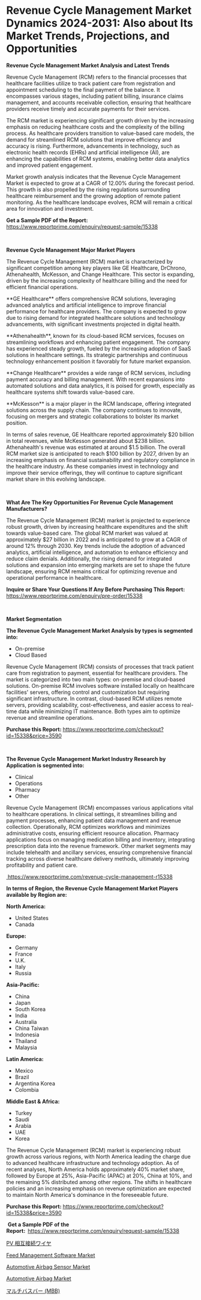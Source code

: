 <p><h1>Revenue Cycle Management Market Dynamics 2024-2031: Also about Its Market Trends, Projections, and Opportunities</h1></p><p><strong>Revenue Cycle Management Market Analysis and Latest Trends</strong></p>
<p><p>Revenue Cycle Management (RCM) refers to the financial processes that healthcare facilities utilize to track patient care from registration and appointment scheduling to the final payment of the balance. It encompasses various stages, including patient billing, insurance claims management, and accounts receivable collection, ensuring that healthcare providers receive timely and accurate payments for their services.</p><p>The RCM market is experiencing significant growth driven by the increasing emphasis on reducing healthcare costs and the complexity of the billing process. As healthcare providers transition to value-based care models, the demand for streamlined RCM solutions that improve efficiency and accuracy is rising. Furthermore, advancements in technology, such as electronic health records (EHRs) and artificial intelligence (AI), are enhancing the capabilities of RCM systems, enabling better data analytics and improved patient engagement.</p><p>Market growth analysis indicates that the Revenue Cycle Management Market is expected to grow at a CAGR of 12.00% during the forecast period. This growth is also propelled by the rising regulations surrounding healthcare reimbursement and the growing adoption of remote patient monitoring. As the healthcare landscape evolves, RCM will remain a critical area for innovation and investment.</p></p>
<p><strong>Get a Sample PDF of the Report:&nbsp;</strong> <a href="https://www.reportprime.com/enquiry/request-sample/15338">https://www.reportprime.com/enquiry/request-sample/15338</a></p>
<p>&nbsp;</p>
<p><strong>Revenue Cycle Management Major Market Players</strong></p>
<p><p>The Revenue Cycle Management (RCM) market is characterized by significant competition among key players like GE Healthcare, DrChrono, Athenahealth, McKesson, and Change Healthcare. This sector is expanding, driven by the increasing complexity of healthcare billing and the need for efficient financial operations.</p><p>**GE Healthcare** offers comprehensive RCM solutions, leveraging advanced analytics and artificial intelligence to improve financial performance for healthcare providers. The company is expected to grow due to rising demand for integrated healthcare solutions and technology advancements, with significant investments projected in digital health.</p><p>**Athenahealth**, known for its cloud-based RCM services, focuses on streamlining workflows and enhancing patient engagement. The company has experienced steady growth, fueled by the increasing adoption of SaaS solutions in healthcare settings. Its strategic partnerships and continuous technology enhancement position it favorably for future market expansion.</p><p>**Change Healthcare** provides a wide range of RCM services, including payment accuracy and billing management. With recent expansions into automated solutions and data analytics, it is poised for growth, especially as healthcare systems shift towards value-based care.</p><p>**McKesson** is a major player in the RCM landscape, offering integrated solutions across the supply chain. The company continues to innovate, focusing on mergers and strategic collaborations to bolster its market position. </p><p>In terms of sales revenue, GE Healthcare reported approximately $20 billion in total revenues, while McKesson generated about $238 billion. Athenahealth's revenue was estimated at around $1.5 billion. The overall RCM market size is anticipated to reach $100 billion by 2027, driven by an increasing emphasis on financial sustainability and regulatory compliance in the healthcare industry. As these companies invest in technology and improve their service offerings, they will continue to capture significant market share in this evolving landscape.</p></p>
<p>&nbsp;</p>
<p><strong>What Are The Key Opportunities For Revenue Cycle Management Manufacturers?</strong></p>
<p><p>The Revenue Cycle Management (RCM) market is projected to experience robust growth, driven by increasing healthcare expenditures and the shift towards value-based care. The global RCM market was valued at approximately $27 billion in 2022 and is anticipated to grow at a CAGR of around 12% through 2030. Key trends include the adoption of advanced analytics, artificial intelligence, and automation to enhance efficiency and reduce claim denials. Additionally, the rising demand for integrated solutions and expansion into emerging markets are set to shape the future landscape, ensuring RCM remains critical for optimizing revenue and operational performance in healthcare.</p></p>
<p><strong>Inquire or Share Your Questions If Any Before Purchasing This Report:</strong> <a href="https://www.reportprime.com/enquiry/pre-order/15338">https://www.reportprime.com/enquiry/pre-order/15338</a></p>
<p>&nbsp;</p>
<p><strong>Market Segmentation</strong></p>
<p><strong>The Revenue Cycle Management Market Analysis by types is segmented into:</strong></p>
<p><ul><li>On-premise</li><li>Cloud Based</li></ul></p>
<p><p>Revenue Cycle Management (RCM) consists of processes that track patient care from registration to payment, essential for healthcare providers. The market is categorized into two main types: on-premise and cloud-based solutions. On-premise RCM involves software installed locally on healthcare facilities' servers, offering control and customization but requiring significant infrastructure. In contrast, cloud-based RCM utilizes remote servers, providing scalability, cost-effectiveness, and easier access to real-time data while minimizing IT maintenance. Both types aim to optimize revenue and streamline operations.</p></p>
<p><strong>Purchase this Report:&nbsp;</strong><a href="https://www.reportprime.com/checkout?id=15338&price=3590">https://www.reportprime.com/checkout?id=15338&price=3590</a></p>
<p>&nbsp;</p>
<p><strong>The Revenue Cycle Management Market Industry Research by Application is segmented into:</strong></p>
<p><ul><li>Clinical</li><li>Operations</li><li>Pharmacy</li><li>Other</li></ul></p>
<p><p>Revenue Cycle Management (RCM) encompasses various applications vital to healthcare operations. In clinical settings, it streamlines billing and payment processes, enhancing patient data management and revenue collection. Operationally, RCM optimizes workflows and minimizes administrative costs, ensuring efficient resource allocation. Pharmacy applications focus on managing medication billing and inventory, integrating prescription data into the revenue framework. Other market segments may include telehealth and ancillary services, ensuring comprehensive financial tracking across diverse healthcare delivery methods, ultimately improving profitability and patient care.</p></p>
<p><a href="https://www.reportprime.com/revenue-cycle-management-r15338">&nbsp;https://www.reportprime.com/revenue-cycle-management-r15338</a></p>
<p><strong>In terms of Region, the Revenue Cycle Management Market Players available by Region are:</strong></p>
<p>
    <p> <strong> North America: </strong>
        <ul>
            <li>United States</li>
            <li>Canada</li>
        </ul>
        </p> 
    <p> <strong> Europe: </strong>
        <ul>
            <li>Germany</li>
            <li>France</li>
            <li>U.K.</li>
            <li>Italy</li>
            <li>Russia</li>
        </ul>
        </p> 
    <p> <strong> Asia-Pacific: </strong>
        <ul>
            <li>China</li>
            <li>Japan</li>
            <li>South Korea</li>
            <li>India</li>
            <li>Australia</li>
            <li>China Taiwan</li>
            <li>Indonesia</li>
            <li>Thailand</li>
            <li>Malaysia</li>
        </ul>
        </p> 
    <p> <strong> Latin America: </strong>
        <ul>
            <li>Mexico</li>
            <li>Brazil</li>
            <li>Argentina Korea</li>
            <li>Colombia</li>
        </ul>
        </p> 
    <p> <strong> Middle East & Africa: </strong>
        <ul>
            <li>Turkey</li>
            <li>Saudi</li>
            <li>Arabia</li>
            <li>UAE</li>
            <li>Korea</li>
        </ul>
    </p>
    </p>
<p><p>The Revenue Cycle Management (RCM) market is experiencing robust growth across various regions, with North America leading the charge due to advanced healthcare infrastructure and technology adoption. As of recent analyses, North America holds approximately 40% market share, followed by Europe at 25%, Asia-Pacific (APAC) at 20%, China at 10%, and the remaining 5% distributed among other regions. The shifts in healthcare policies and an increasing emphasis on revenue optimization are expected to maintain North America's dominance in the foreseeable future.</p></p>
<p><strong>Purchase this Report: </strong><a href="https://www.reportprime.com/checkout?id=15338&price=3590">https://www.reportprime.com/checkout?id=15338&price=3590</a></p>
<p>&nbsp;<strong>Get a Sample PDF of the Report:&nbsp;&nbsp;</strong><a href="https://www.reportprime.com/enquiry/request-sample/15338">https://www.reportprime.com/enquiry/request-sample/15338</a></p>
<p><strong></strong></p>
<p><p><a href="https://medium.com/@maudward1907/pv-interconnect-wires-market-%E3%81%AE%E3%82%B0%E3%83%AD%E3%83%BC%E3%83%90%E3%83%AB%E5%B8%82%E5%A0%B4%E6%A6%82%E8%A6%81%E3%81%AF-%E4%B8%96%E7%95%8C%E3%81%8A%E3%82%88%E3%81%B3%E4%B8%BB%E8%A6%81%E5%B8%82%E5%A0%B4%E3%81%AB%E3%81%8A%E3%81%91%E3%82%8B%E6%A5%AD%E7%95%8C%E3%81%AB%E5%BD%B1%E9%9F%BF%E3%82%92%E4%B8%8E%E3%81%88%E3%82%8B%E4%B8%BB%E8%A6%81%E3%81%AA%E3%83%88%E3%83%AC%E3%83%B3%E3%83%89%E3%81%AB%E3%81%A4%E3%81%84%E3%81%A6-%E7%8B%AC%E8%87%AA%E3%81%AE%E8%A6%96%E7%82%B9%E3%82%92%E6%8F%90%E4%BE%9B%E3%81%97%E3%81%BE%E3%81%99-57ddb66a539c">PV 相互接続ワイヤ</a></p><p><a href="https://github.com/NancyAlvarado586/Market-Research-Report-List-1/blob/main/feed-management-software-market.md">Feed Management Software Market</a></p><p><a href="https://issuu.com/reportprime-2/docs/automotive-airbag-sensor-market-siz_aceb3a70273b61">Automotive Airbag Sensor Market</a></p><p><a href="https://issuu.com/reportprime-2/docs/automotive-airbag-market-size-2030._2b684a3526520d">Automotive Airbag Market</a></p><p><a href="https://medium.com/@maudward1907/multi-busbar-mbb-market-%E3%81%AF-%E3%82%B3%E3%82%B9%E3%83%88%E7%AE%A1%E7%90%86%E3%81%A8%E5%8A%B9%E7%8E%87%E5%90%91%E4%B8%8A%E3%82%92%E5%84%AA%E5%85%88%E3%81%97%E3%81%BE%E3%81%99-%E3%81%95%E3%82%89%E3%81%AB-%E5%A0%B1%E5%91%8A%E6%9B%B8%E3%81%AF%E5%B8%82%E5%A0%B4%E3%81%AE%E9%9C%80%E8%A6%81%E9%9D%A2%E3%81%A8%E4%BE%9B%E7%B5%A6%E9%9D%A2%E3%81%AE%E4%B8%A1%E6%96%B9%E3%82%92%E3%82%AB%E3%83%90%E3%83%BC%E3%81%97%E3%81%A6%E3%81%84%E3%81%BE%E3%81%99-multi-busbar-mbb-19dfd44614c8">マルチバスバー (MBB)</a></p></p>